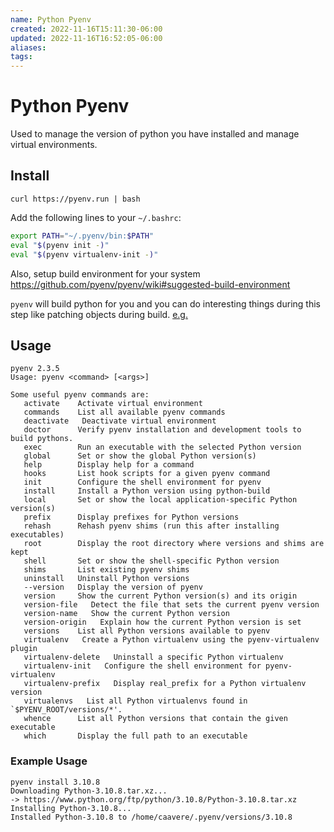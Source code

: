 ```yaml
---
name: Python Pyenv
created: 2022-11-16T15:11:30-06:00
updated: 2022-11-16T16:52:05-06:00
aliases: 
tags: 
---
```

# Python Pyenv

Used to manage the version of python  you have installed and manage virtual environments.

## Install
```shell
curl https://pyenv.run | bash
```

Add the following lines to your `~/.bashrc`:

```sh
export PATH="~/.pyenv/bin:$PATH"
eval "$(pyenv init -)"
eval "$(pyenv virtualenv-init -)"
```

Also, setup build environment for your system
https://github.com/pyenv/pyenv/wiki#suggested-build-environment

`pyenv` will build python for you and you can do interesting things during this step like patching objects during build. [e.g.](https://stackoverflow.com/questions/67411745/pyenv-build-failed-fedora-34-using-python-build-20180424)

## Usage
```shell
pyenv 2.3.5
Usage: pyenv <command> [<args>]

Some useful pyenv commands are:
   activate    Activate virtual environment
   commands    List all available pyenv commands
   deactivate   Deactivate virtual environment
   doctor      Verify pyenv installation and development tools to build pythons.
   exec        Run an executable with the selected Python version
   global      Set or show the global Python version(s)
   help        Display help for a command
   hooks       List hook scripts for a given pyenv command
   init        Configure the shell environment for pyenv
   install     Install a Python version using python-build
   local       Set or show the local application-specific Python version(s)
   prefix      Display prefixes for Python versions
   rehash      Rehash pyenv shims (run this after installing executables)
   root        Display the root directory where versions and shims are kept
   shell       Set or show the shell-specific Python version
   shims       List existing pyenv shims
   uninstall   Uninstall Python versions
   --version   Display the version of pyenv
   version     Show the current Python version(s) and its origin
   version-file   Detect the file that sets the current pyenv version
   version-name   Show the current Python version
   version-origin   Explain how the current Python version is set
   versions    List all Python versions available to pyenv
   virtualenv   Create a Python virtualenv using the pyenv-virtualenv plugin
   virtualenv-delete   Uninstall a specific Python virtualenv
   virtualenv-init   Configure the shell environment for pyenv-virtualenv
   virtualenv-prefix   Display real_prefix for a Python virtualenv version
   virtualenvs   List all Python virtualenvs found in `$PYENV_ROOT/versions/*'.
   whence      List all Python versions that contain the given executable
   which       Display the full path to an executable
```

### Example Usage
```shell
pyenv install 3.10.8
Downloading Python-3.10.8.tar.xz...
-> https://www.python.org/ftp/python/3.10.8/Python-3.10.8.tar.xz
Installing Python-3.10.8...
Installed Python-3.10.8 to /home/caavere/.pyenv/versions/3.10.8
```